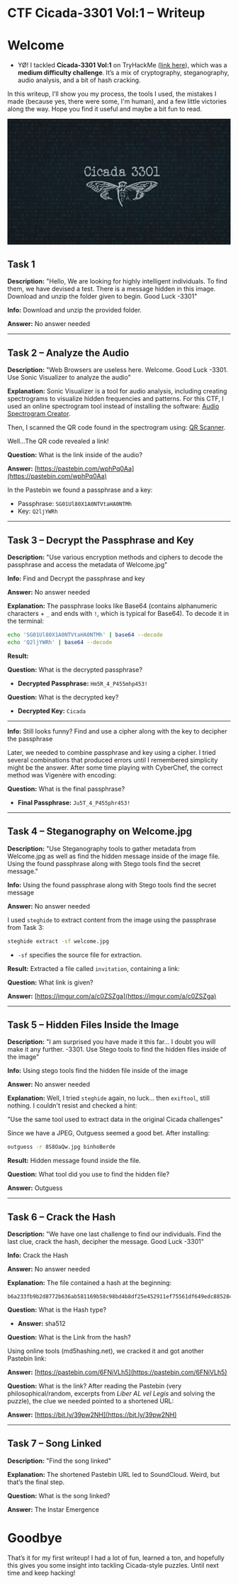 # CTF Cicada-3301 Vol:1 – Writeup
# Welcome

- YØ! I tackled **Cicada-3301 Vol:1** on TryHackMe ([link here](https://tryhackme.com/room/cicada3301vol1)), which was a **medium difficulty challenge**. It’s a mix of cryptography, steganography, audio analysis, and a bit of hash cracking.

In this writeup, I’ll show you my process, the tools I used, the mistakes I made (because yes, there were some, I'm human), and a few little victories along the way. Hope you find it useful and maybe a bit fun to read.

![Descrição da imagem](assets/rooms/Cicada-3301-Vol%3A1/0.png)

## Task 1

**Description:**
"Hello, We are looking for highly intelligent individuals. To find them, we have devised a test. There is a message hidden in this image. Download and unzip the folder given to begin. Good Luck -3301"

**Info:**
Download and unzip the provided folder.

**Answer:** No answer needed

---

## Task 2 – Analyze the Audio

**Description:**
"Web Browsers are useless here. Welcome. Good Luck -3301. Use Sonic Visualizer to analyze the audio"

**Explanation:**
Sonic Visualizer is a tool for audio analysis, including creating spectrograms to visualize hidden frequencies and patterns. For this CTF, I used an online spectrogram tool instead of installing the software: [Audio Spectrogram Creator](https://convert.ing-now.com/audio-spectrogram-creator/).

Then, I scanned the QR code found in the spectrogram using: [QR Scanner](https://qrscanner.net/).

Well...The QR code revealed a link!

**Question:** What is the link inside of the audio?

**Answer:** [https://pastebin.com/wphPq0Aa](https://pastebin.com/wphPq0Aa)

In the Pastebin we found a passphrase and a key:

* Passphrase: `SG01Ul80X1A0NTVtaHA0NTMh`
* Key: `Q2ljYWRh`

---

## Task 3 – Decrypt the Passphrase and Key

**Description:**
"Use various encryption methods and ciphers to decode the passphrase and access the metadata of Welcome.jpg"

**Info:** Find and Decrypt the passphrase and key

**Answer:** No answer needed

**Explanation:**
The passphrase looks like Base64 (contains alphanumeric characters + `_` and ends with `!`, which is typical for Base64). To decode it in the terminal:

```bash
echo 'SG01Ul80X1A0NTVtaHA0NTMh' | base64 --decode
echo 'Q2ljYWRh' | base64 --decode
```

**Result:**

**Question:** What is the decrypted passphrase?

* **Decrypted Passphrase:** `Hm5R_4_P455mhp453!`

**Question:** What is the decrypted key?

* **Decrypted Key:** `Cicada`

---

**Info:** Still looks funny? Find and use a cipher along with the key to decipher the passphrase

Later, we needed to combine passphrase and key using a cipher. I tried several combinations that produced errors until I remembered simplicity might be the answer. After some time playing with CyberChef, the correct method was Vigenère with encoding:

**Question:** What is the final passphrase?

* **Final Passphrase:** `Ju5T_4_P455phr453!`

---

## Task 4 – Steganography on Welcome.jpg

**Description:**
"Use Steganography tools to gather metadata from Welcome.jpg as well as find the hidden message inside of the image file. Using the found passphrase along with Stego tools find the secret message."

**Info:** Using the found passphrase along with Stego tools find the secret message

**Answer:** No answer needed

I used `steghide` to extract content from the image using the passphrase from Task 3:

```bash
steghide extract -sf welcome.jpg
```

* `-sf` specifies the source file for extraction.

**Result:**
Extracted a file called `invitation`, containing a link:

**Question:** What link is given?

**Answer:** [https://imgur.com/a/c0ZSZga](https://imgur.com/a/c0ZSZga)

---

## Task 5 – Hidden Files Inside the Image

**Description:**
"I am surprised you have made it this far... I doubt you will make it any further. -3301. Use Stego tools to find the hidden files inside of the image"

**Info:** Using stego tools find the hidden file inside of the image

**Answer:** No answer needed

**Explanation:**
Well, I tried `steghide` again, no luck... then `exiftool`, still nothing.
I couldn't resist and checked a hint: 

"Use the same tool used to extract data in the original Cicada challenges"

Since we have a JPEG, Outguess seemed a good bet. After installing:

```bash
outguess -r 8S8OaQw.jpg binhoBerde
```

**Result:**
Hidden message found inside the file.

**Question:** What tool did you use to find the hidden file?

**Answer:** Outguess

---

## Task 6 – Crack the Hash

**Description:**
"We have one last challenge to find our individuals. Find the last clue, crack the hash, decipher the message. Good Luck -3301"

**Info:** Crack the Hash

**Answer:** No answer needed

**Explanation:**
The file contained a hash at the beginning:

```
b6a233fb9b2d8772b636ab581169b58c98bd4b8df25e452911ef75561df649edc8852846e81837136840f3aa453e83d86323082d5b6002a16bc20c1560828348
```

**Question:** What is the Hash type?

* **Answer:** sha512

**Question:** What is the Link from the hash?

Using online tools (md5hashing.net), we cracked it and got another Pastebin link:

**Answer:** [https://pastebin.com/6FNiVLh5](https://pastebin.com/6FNiVLh5)

**Question:** What is the link?
After reading the Pastebin (very philosophical/random, excerpts from *Liber AL vel Legis* and solving the puzzle), the clue we needed pointed to a shortened URL:

**Answer:** [https://bit.ly/39pw2NH](https://bit.ly/39pw2NH)

---

## Task 7 – Song Linked

**Description:** "Find the song linked"

**Explanation:**
The shortened Pastebin URL led to SoundCloud. Weird, but that’s the final step.

**Question:** What is the song linked?

**Answer:** The Instar Emergence

# Goodbye

That’s it for my first writeup! I had a lot of fun, learned a ton, and hopefully this gives you some insight into tackling Cicada-style puzzles. Until next time and keep hacking!
